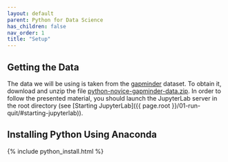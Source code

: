 ```yaml
---
layout: default
parent: Python for Data Science
has_children: false
nav_order: 1
title: "Setup"
---
```


## Getting the Data

The data we will be using is taken from the [gapminder][gapminder] dataset.
To obtain it, download and unzip the file
[python-novice-gapminder-data.zip]({{page.root}}/files/python-novice-gapminder-data.zip).
In order to follow the presented material, you should launch the JupyterLab
server in the root directory (see [Starting JupyterLab]({{ page.root }}/01-run-quit/#starting-jupyterlab)).

## Installing Python Using Anaconda

{% include python_install.html %}

<br>

[anaconda]: https://www.anaconda.com/
[anaconda-mac]: https://www.anaconda.com/download/#macos
[anaconda-linux]: https://www.anaconda.com/download/#linux
[anaconda-windows]: https://www.anaconda.com/download/#windows
[gapminder]: https://en.wikipedia.org/wiki/Gapminder_Foundation
[jupyter]: http://jupyter.org/
[python]: https://python.org
[video-mac]: https://www.youtube.com/watch?v=TcSAln46u9U
[video-windows]: https://www.youtube.com/watch?v=xxQ0mzZ8UvA
